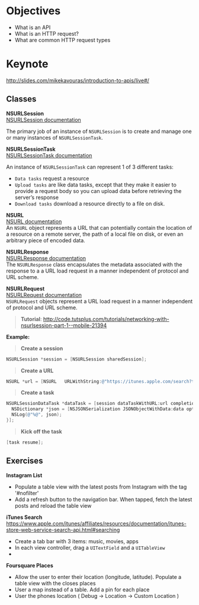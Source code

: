 # Objectives
* What is an API
* What is an HTTP request?
* What are common HTTP request types

# Keynote
http://slides.com/mikekavouras/introduction-to-apis/live#/

## Classes

**NSURLSession**    
<a href="https://developer.apple.com/library/prerelease/ios/documentation/Foundation/Reference/NSURLSession_class/" target="_blank">NSURLSession documentation</a>

The primary job of an instance of `NSURLSession` is to create and manage one or many instances of `NSURLSessionTask`.

**NSURLSessionTask**  
<a href="https://developer.apple.com/library/prerelease/ios/documentation/Foundation/Reference/NSURLSessionTask_class/index.html#//apple_ref/occ/cl/NSURLSessionTask" target="_blank">NSURLSessionTask documentation</a>

An instance of `NSURLSessionTask` can represent 1 of 3 different tasks: 

* `Data tasks` request a resource
* `Upload tasks` are like data tasks, except that they make it easier to provide a request body so you can upload data before retrieving the server’s response
* `Download tasks` download a resource directly to a file on disk.


**NSURL**    
<a href="https://developer.apple.com/library/mac/documentation/Cocoa/Reference/Foundation/Classes/NSURL_Class/" target="_blank">NSURL documentation</a>  
An `NSURL` object represents a URL that can potentially contain the location of a resource on a remote server, the path of a local file on disk, or even an arbitrary piece of encoded data.

**NSURLResponse**  
<a href="https://developer.apple.com/library/mac/documentation/Cocoa/Reference/Foundation/Classes/NSURLResponse_Class/" target="_blank">NSURLResponse documentation</a>  
The `NSURLResponse` class encapsulates the metadata associated with the response to a a URL load request in a manner independent of protocol and URL scheme.

**NSURLRequest**  
<a href="https://developer.apple.com/library/mac/documentation/Cocoa/Reference/Foundation/Classes/NSURLRequest_Class/" target="_blank">NSURLRequest documentation</a>  
`NSURLRequest` objects represent a URL load request in a manner independent of protocol and URL scheme.

> **Tutorial**: http://code.tutsplus.com/tutorials/networking-with-nsurlsession-part-1--mobile-21394

**Example:**  

> **Create a session**  

```objective-c
NSURLSession *session = [NSURLSession sharedSession];
```

> **Create a URL**

```objective-c
NSURL *url = [NSURL   URLWithString:@"https://itunes.apple.com/search?term=apple&media=software"];
```

> **Create a task**  

```objective-c
NSURLSessionDataTask *dataTask = [session dataTaskWithURL:url completionHandler:^(NSData *data, NSURLResponse *response, NSError *error) {
  NSDictionary *json = [NSJSONSerialization JSONObjectWithData:data options:0 error:nil];
  NSLog(@"%@", json);
}];
```

> **Kick off the task**

```objective-c
[task resume];
```

## Exercises

**Instagram List**
* Populate a table view with the latest posts from Instagram with the tag '#nofilter'
* Add a refresh button to the navigation bar. When tapped, fetch the latest posts and reload the table view

**iTunes Search**
https://www.apple.com/itunes/affiliates/resources/documentation/itunes-store-web-service-search-api.html#searching
* Create a tab bar with 3 items: music, movies, apps
* In each view controller, drag a `UITextField` and a `UITableView`
* 


**Foursquare Places**
* Allow the user to enter their location (longitude, latitude). Populate a table view with the closes places
* User a map instead of a table. Add a pin for each place
* User the phones location ( Debug -> Location -> Custom Location )
